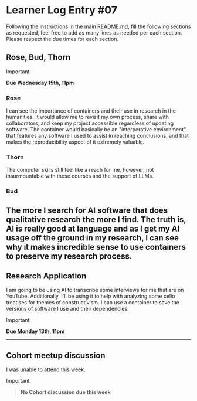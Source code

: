 # Learner Log Entry #07

Following the instructions in the main [README.md](README.md/#entries-instructions), fill the following sections as requested, feel free to add as many lines as needed per each section. Please respect the due times for each section.

## Rose, Bud, Thorn

> [!IMPORTANT]
> **Due Wednesday 15th, 11pm**

### Rose 

I can see the importance of containers and their use in research in the humanities. It would allow me to revisit my own process, share with collaborators, and keep my project accessible regardless of updating software. The container would basically be an "interperative environment" that features any software I used to assist in reaching conclusions, and that makes the reproducibility aspect of it extremely valuable.  

### Thorn
The computer skills still feel like a reach for me, however, not insurmountable with these courses and the support of LLMs. 

### Bud

The more I search for AI software that does qualitative research the more I find. The truth is, AI is really good at language and as I get my AI usage off the ground in my research, I can see why it makes incredible sense to use containers to preserve my research process. 
---

## Research Application
I am going to be using AI to transcribe some interviews for me that are on YouTube. Additionally, I'll be using it to help with analyzing some cello treatises for themes of constructivism. I can use a container to save the versions of software I use and their dependencies. 


> [!IMPORTANT]
> **Due Monday 13th, 11pm**


---

## Cohort meetup discussion
I was unable to attend this week.

> [!IMPORTANT]

> **No Cohort discussion due this week**

